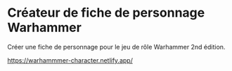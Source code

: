 # Créateur de fiche de personnage Warhammer

Créer une fiche de personnage pour le  jeu de rôle Warhammer 2nd édition.

https://warhammmer-character.netlify.app/
